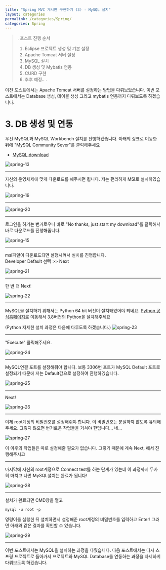 ```yaml
---
title: "Spring MVC 게시판 구현하기 (3) - MySQL 설치"
layout: categories
permalink: /categories/Spring/
categories: Spring
---
```

>.
>포스트 진행 순서
>1. Eclipse 프로젝트 생성 및 기본 설정
>2. Apache Tomcat 서버 설정
>3. MySQL 설치
>4. DB 생성 및 Mybatis 연동
>5. CURD 구현
>6. 추후 예정..
>.


이전 포스트에서는 Apache Tomcat 서버를 설정하는 방법을 다뤄보았습니다. 이번 포스트에서는 Database 생성, 테이블 생성 그리고 mybatis 연동까지 다뤄보도록 하겠습니다.

# 3. DB 생성 및 연동

우선 MySQL과 MySQL Workbench 설치를 진행하겠습니다. 아래의 링크로 이동한 뒤에 "MySQL Community Sever"를 클릭해주세요

- [MySQL download](https://dev.mysql.com/downloads/ "mysql download")


![spring-13](https://user-images.githubusercontent.com/42923027/104190592-a746e680-545f-11eb-82a2-3ca4c13bd5da.png)

---

자신의 운영체제에 맞게 다운로드를 해주시면 됩니다. 저는 편리하게 MSI로 설치하였습니다.

![spring-19](https://user-images.githubusercontent.com/42923027/104831138-63be0380-58c9-11eb-92f8-b5f273ae38a6.png)


---


![spring-20](https://user-images.githubusercontent.com/42923027/104831150-8223ff00-58c9-11eb-9315-06824be9b89e.png)

---

로그인을 하기는 번거로우니 바로 "No thanks, just start my download"를 클릭해서 바로 다운로드를 진행해줍니다.

![spring-15](https://user-images.githubusercontent.com/42923027/104191046-54216380-5460-11eb-88cc-8fa35dcaec96.png)


---


msi파일이 다운로드되면 실행시켜서 설치를 진행합니다.
<br/>Developer Default 선택 >> Next
 
![spring-21](https://user-images.githubusercontent.com/42923027/104831757-117fe100-58cf-11eb-83a7-cf05d6dd9abb.png)


---

한 번 더 Next!

![spring-22](https://user-images.githubusercontent.com/42923027/104831776-31afa000-58cf-11eb-90d9-ef3962fdaa31.png)


---

MySQL을 설치하기 위해서는 Python 64 bit 버전이 설치돼있어야 되네요. 
[Python 공식홈페이지](https://www.python.org/downloads/ "Python Download")로 이동해서 3.8버전의 Python을 설치해주세요

(Python 자세한 설치 과정은 다음에 다루도록 하겠습니다.)
![spring-23](https://user-images.githubusercontent.com/42923027/104831791-4db34180-58cf-11eb-9421-7f0880815f25.png)



---

"Execute" 클릭해주세요.

![spring-24](https://user-images.githubusercontent.com/42923027/104831844-b0a4d880-58cf-11eb-851c-706c57b1ac8a.png)

---

MySQL연결 포트를 설정해줘야 합니다. 보통 3306번 포트가 MySQL Default 포트로 설정되기 때문에 저는 Default값으로 설정하여 진행하겠습니다.

![spring-25](https://user-images.githubusercontent.com/42923027/104831855-c7e3c600-58cf-11eb-9b1e-6f186864b50e.png)

---

Next!

![spring-26](https://user-images.githubusercontent.com/42923027/104831870-e944b200-58cf-11eb-806a-0900e73a58ef.png)

---

이제 root계정의 비밀번호를 설정해줘야 합니다. 이 비밀번호는 분실하지 않도록 유의해주세요. 그렇지 않으면 번거로운 작업들을 거쳐야 한답니다... 네...

![spring-27](https://user-images.githubusercontent.com/42923027/104831882-fb265500-58cf-11eb-8e72-4e9fcd640034.png)


이 이후의 작업들은 따로 설정해줄 필요가 없습니다. 그렇기 때문에 계속 Next, 해서 진행해주시고 

---

마지막에 자신의 root계정으로 Connect test를 하는 단계가 있는데 이 과정까지 무사히 마치고 나면 MySQL설치는 완료가 됩니다! 

![spring-28](https://user-images.githubusercontent.com/42923027/104831904-3b85d300-58d0-11eb-930d-8e71b22cc03e.png)

---

설치가 완료되면 CMD창을 열고
```
mysql -u root -p 
```
명령어를 실행한 뒤 설치하면서 설정해준 root계정의 비밀번호를 입력하고 Enter!
그러면 아래와 같은 결과를 확인할 수 있습니다.

![spring-29](https://user-images.githubusercontent.com/42923027/104831930-81429b80-58d0-11eb-81a3-f695e01ec24d.png)


---



이번 포스트에서는 MySQL을 설치하는 과정을 다뤘습니다. 다음 포스트에서는 다시 스프링 프로젝트로 돌아가서 프로젝트와 MySQL Database를 연동하는 과정을 자세하게 다뤄보도록 하겠습니다.



